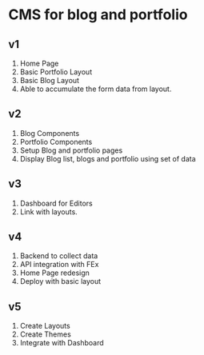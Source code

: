 # CMS for blog and portfolio

## v1

1. Home Page
2. Basic Portfolio Layout
3. Basic Blog Layout
4. Able to accumulate the form data from layout.


## v2

1. Blog Components
2. Portfolio Components
3. Setup Blog and portfolio pages
4. Display Blog list, blogs and portfolio using set of data


## v3

1. Dashboard for Editors
2. Link with layouts.

## v4

1. Backend to collect data
2. API integration with FEx
3. Home Page redesign
4. Deploy with basic layout

## v5

1. Create Layouts 
2. Create Themes
3. Integrate with Dashboard


